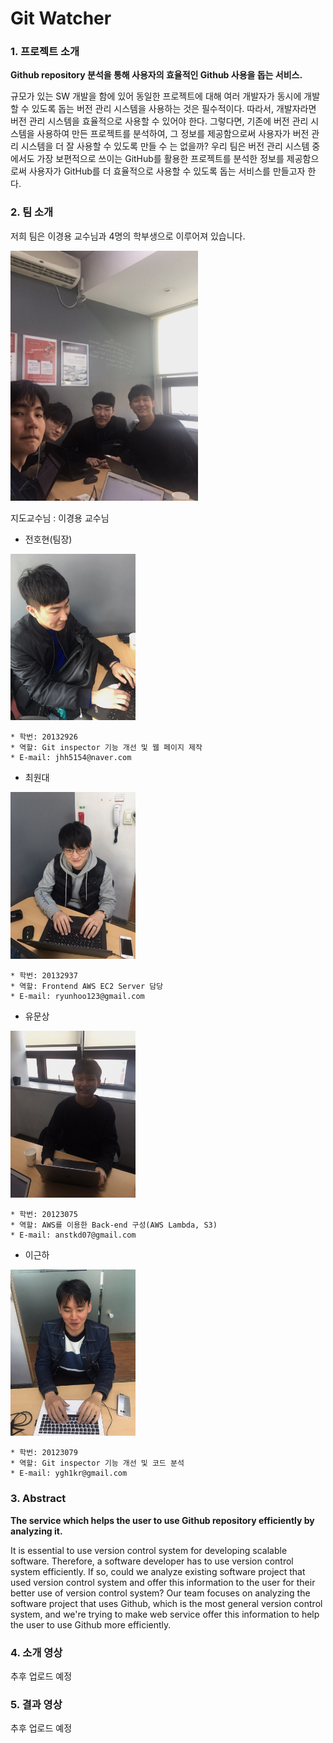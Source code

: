 # Git Watcher

### 1. 프로젝트 소개
**Github repository 분석을 통해 사용자의 효율적인 Github 사용을 돕는 서비스.**

규모가 있는 SW 개발을 함에 있어 동일한 프로젝트에 대해 여러 개발자가 동시에 개발할 수 있도록 돕는 버전 관리 시스템을 사용하는 것은 필수적이다. 따라서, 개발자라면 버전 관리 시스템을 효율적으로 사용할 수 있어야 한다. 그렇다면, 기존에 버전 관리 시스템을 사용하여 만든 프로젝트를 분석하여, 그 정보를 제공함으로써 사용자가 버전 관리 시스템을 더 잘 사용할 수 있도록 만들 수 는 없을까?
우리 팀은 버전 관리 시스템 중에서도 가장 보편적으로 쓰이는 GitHub를 활용한 프로젝트를 분석한 정보를 제공함으로써 사용자가 GitHub를 더 효율적으로 사용할 수 있도록 돕는 서비스를 만들고자 한다.

### 2. 팀 소개
 저희 팀은 이경용 교수님과 4명의 학부생으로 이루어져 있습니다.
 
 <img src="https://github.com/kookmin-sw/2018-cap1-6/raw/master/image/team_pic.jpg" width="300px" height="auto">
 
 지도교수님 : 이경용 교수님
 - 전호현(팀장)
 
 <img src="https://github.com/kookmin-sw/2018-cap1-6/raw/master/image/hohyun.jpg" width="200px" height="auto">
 
 ```
 * 학번: 20132926
 * 역할: Git inspector 기능 개선 및 웹 페이지 제작
 * E-mail: jhh5154@naver.com
 ```
 
 - 최원대
 
 <img src="https://github.com/kookmin-sw/2018-cap1-6/raw/master/image/wondae.jpg" width="200px" height="auto">
 
  ```
 * 학번: 20132937
 * 역할: Frontend AWS EC2 Server 담당
 * E-mail: ryunhoo123@gmail.com
 ```
 
 - 유문상
 
 <img src="https://github.com/kookmin-sw/2018-cap1-6/raw/master/image/moonsang.jpg" width="200px" height="auto">
 
 ```
 * 학번: 20123075
 * 역할: AWS를 이용한 Back-end 구성(AWS Lambda, S3)
 * E-mail: anstkd07@gmail.com
 ```
 
 - 이근하
 
 <img src="https://github.com/kookmin-sw/2018-cap1-6/raw/master/image/geunha.jpg" width="200px" height="auto">

 ```
 * 학번: 20123079
 * 역할: Git inspector 기능 개선 및 코드 분석 
 * E-mail: ygh1kr@gmail.com
 ```

### 3. Abstract

**The service which helps the user to use Github repository efficiently by analyzing it.**

It is essential to use version control system for developing scalable software.
Therefore, a software developer has to use version control system efficiently.
If so, could we analyze existing software project that used version control system
and offer this information to the user for their better use of version control system?
Our team focuses on analyzing the software project that uses Github, which is the most general version control system, 
and we're trying to make web service offer this information to help the user to use Github more efficiently. 

### 4. 소개 영상

추후 업로드 예정

### 5. 결과 영상

추후 업로드 예정
